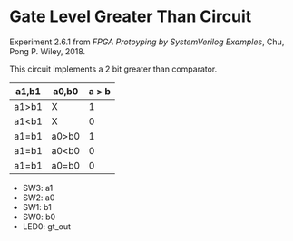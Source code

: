 # Gate Level Greater Than Circuit

Experiment 2.6.1 from *FPGA Protoyping by SystemVerilog Examples*, Chu, Pong P.
    Wiley, 2018.

This circuit implements a 2 bit greater than comparator.  

| a1,b1 | a0,b0 | a > b |
|-------|-------|-------|
| a1>b1 |   X   |   1   | 
| a1<b1 |   X   |   0   | 
| a1=b1 | a0>b0 |   1   | 
| a1=b1 | a0<b0 |   0   | 
| a1=b1 | a0=b0 |   0   |

- SW3: a1
- SW2: a0
- SW1: b1
- SW0: b0
- LED0: gt_out

